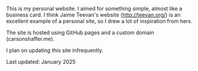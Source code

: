 This is my personal website. I aimed for something simple, almost like a business card. I think Jaime Teevan's website (http://teevan.org/) is an excellent example of a personal site, so I drew a lot of inspiration from hers.

The site is hosted using GitHub pages and a custom domain (carsonshaffer.me).

I plan on updating this site infrequently.

Last updated: January 2025
